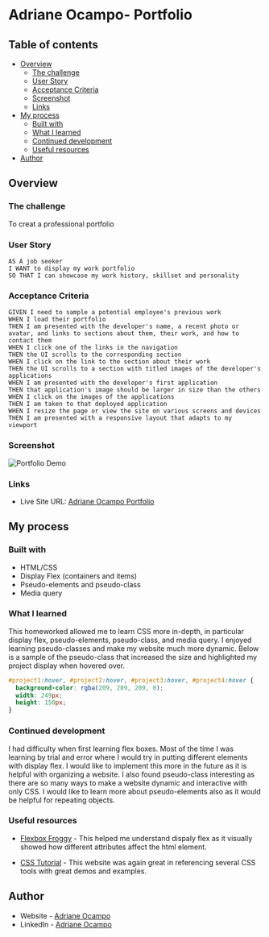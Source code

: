 # Adriane Ocampo- Portfolio

## Table of contents

- [Overview](#overview)
  - [The challenge](#the-challenge)
  - [User Story](#user-story)
  - [Acceptance Criteria](#acceptance-criteria)
  - [Screenshot](#screenshot)
  - [Links](#links)
- [My process](#my-process)
  - [Built with](#built-with)
  - [What I learned](#what-i-learned)
  - [Continued development](#continued-development)
  - [Useful resources](#useful-resources)
- [Author](#author)

## Overview

### The challenge

To creat a professional portfolio

### User Story

```
AS A job seeker
I WANT to display my work portfolio
SO THAT I can showcase my work history, skillset and personality
```

### Acceptance Criteria

```
GIVEN I need to sample a potential employee's previous work
WHEN I load their portfolio
THEN I am presented with the developer's name, a recent photo or avatar, and links to sections about them, their work, and how to contact them
WHEN I click one of the links in the navigation
THEN the UI scrolls to the corresponding section
WHEN I click on the link to the section about their work
THEN the UI scrolls to a section with titled images of the developer's applications
WHEN I am presented with the developer's first application
THEN that application's image should be larger in size than the others
WHEN I click on the images of the applications
THEN I am taken to that deployed application
WHEN I resize the page or view the site on various screens and devices
THEN I am presented with a responsive layout that adapts to my viewport
```

### Screenshot

![Portfolio Demo](../Main/assets/images/portfolioRenderScreenshot.png)

### Links

- Live Site URL: [Adriane Ocampo Portfolio](https://ocampoad.github.io/Adriane_Ocampo_Portfolio/)

## My process

### Built with

- HTML/CSS
- Display Flex (containers and items)
- Pseudo-elements and pseudo-class
- Media query

### What I learned

This homeworked allowed me to learn CSS more in-depth, in particular display flex, pseudo-elements, pseudo-class, and media query. I enjoyed learning pseudo-classes and make my website much more dynamic. Below is a sample of the pseudo-class that increased the size and highlighted my project display when hovered over.

```css
#project1:hover, #project2:hover, #project3:hover, #project4:hover {
  background-color: rgba(209, 209, 209, 0);
  width: 249px;
  height: 150px;
}
```

### Continued development

I had difficulty when first learning flex boxes. Most of the time I was learning by trial and error where I would try in putting different elements with display flex. I would like to implement this more in the future as it is helpful with organizing a website. I also found pseudo-class interesting as there are so many ways to make a website dynamic and interactive with only CSS. I would like to learn more about pseudo-elements also as it would be helpful for repeating objects. 

### Useful resources

- [Flexbox Froggy](https://flexboxfroggy.com/) - This helped me understand dispaly flex as it visually showed how different attributes affect the html element. 

- [CSS Tutorial](https://www.w3schools.com/css/default.asp) - This website was again great in referencing several CSS tools with great demos and examples.

## Author

- Website - [Adriane Ocampo](https://ocampoad.github.io/Adriane_Ocampo_Portfolio/)
- LinkedIn - [Adriane Ocampo](https://www.linkedin.com/in/adriane-ocampo-59341b106)
